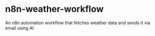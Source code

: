 # n8n-weather-workflow
An n8n automation workflow that fetches weather data and sends it via email using AI
